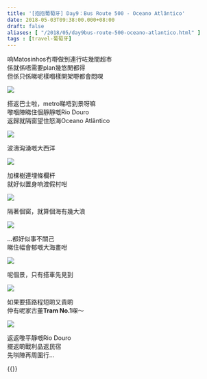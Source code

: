 ```yaml
---
title: '[抱抱葡萄牙] Day9：Bus Route 500 - Oceano Atlântico'
date: 2018-05-03T09:38:00.000+08:00
draft: false
aliases: [ "/2018/05/day9bus-route-500-oceano-atlantico.html" ]
tags : [travel-葡萄牙]
---
```


响Matosinhos冇嘢做到連行咗幾間超市  
係就係唔需要plan幾悠閒都得  
但係只係睇呢樣嗰樣開架嘢都會悶㗎  

![](/images/portugal9f1.jpg)

搭返巴士啦，metro睇唔到景呀嘛  
嚟嗰陣睇住個靜靜嘅Rio Douro  
返歸就隔窗望住怒海Oceano Atlântico  

![](/images/portugal9f2.jpg)

波濤洶湧嘅大西洋  

![](/images/portugal9f3.jpg)

加棵樹連埋條欄杆  
就好似置身响渡假村咁  

![](/images/portugal9f4.jpg)

隔著個窗，就算個海有幾大浪  

![](/images/portugal9f.jpg)

...都好似事不關己  
睇住幅會郁嘅大海畫咁  

![](/images/portugal9f5.jpg)

呢個景，只有搭車先見到

![](/images/portugal9f6.jpg)

如果要搭路程短啲又貴啲  
仲有呢家古董**Tram No.1**㗎～  

![](/images/portugal9f7.jpg)

返返嚟平靜嘅Rio Douro  
擺返啲戰利品返民宿  
先唞陣再周圍行...  
  

{{<portugal>}}  
